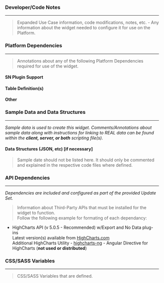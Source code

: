 ### Developer/Code Notes 
---
> Expanded Use Case information, code modifications, notes, etc. - Any information about the widget needed to configure it for use on the Platform.

### Platform Dependencies
---
> Annotations about any of the following Platform Dependencies required for use of the widget.

#### SN Plugin Support
#### Table Definition(s)
#### Other

### Sample Data and Data Structures
---
<i>Sample data is used to create this widget. Comments/Annotations about sample data along with instructions for linking to REAL data can be found within the __client, server, or both__ scripting file(s).</i>

#### Data Structures (JSON, etc) [if necessary] 

> Sample date should not be listed here. It should only be commented and explained in the respective code files where defined.

### API Dependencies
---
<i>Dependencies are included and configured as part of the provided Update Set.</i>

>Information about Third-Party APIs that must be installed for the widget to function.<br/>Follow the following example for formating of each dependancy:

* HighCharts API (v 5.0.5 - Recommended)  w/Export and No Data plug-ins
  <br/>Latest version(s) available from [HighCharts.com](http://http://www.highcharts.com/products/highcharts/)
  <br/>Additional HighCharts Utility - [highcharts-ng](https://github.com/pablojim/highcharts-ng) - Angular Directive for HighCharts (__not used or distributed__)


### CSS/SASS Variables
---
> CSS/SASS Variables that are defined.
